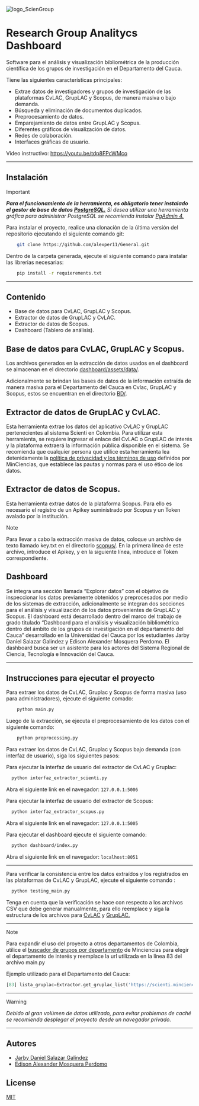 ![logo_ScienGroup](https://github.com/alexper11/General/assets/61321403/c335af6d-63a1-4adb-9722-0dc49cdd3f73)

# Research Group Analitycs Dashboard

Software para el análisis y visualización bibliométrica de la producción científica de los grupos de investigación en el Departamento del Cauca.

Tiene las siguientes características principales:
- Extrae datos de investigadores y grupos de investigación de las plataformas CvLAC, GrupLAC y Scopus, de manera masiva o bajo demanda.
- Búsqueda y eliminación de documentos duplicados.
- Preprocesamiento de datos.
- Emparejamiento de datos entre GrupLAC y Scopus.
- Diferentes gráficos de visualización de datos.
- Redes de colaboración.
- Interfaces gráficas de usuario.

Video instructivo: https://youtu.be/tdp8FPcWMco

---

## Instalación
> [!IMPORTANT]
> ***Para el funcionamiento de la herramienta, es obligatorio tener instalado el gestor de base de datos [PostgreSQL.](https://www.postgresql.org/download/)*** *Si desea utilizar una herramienta gráfica para administrar PostgreSQL se recomienda instalar [PgAdmin 4.](https://www.pgadmin.org/download/)*

Para instalar el proyecto, realice una clonaciòn de la última versión del repositorio ejecutando el siguiente comando git:
```bash
    git clone https://github.com/alexper11/General.git
```
Dentro de la carpeta generada, ejecute el siguiente comando para instalar las librerias necesarias:

```bash
    pip install -r requierements.txt
```

---

## Contenido
- Base de datos para CvLAC, GrupLAC y Scopus.
- Extractor de datos de GrupLAC y CvLAC.
- Extractor de datos de Scopus.
- Dashboard (Tablero de análisis).

## Base de datos para CvLAC, GrupLAC y Scopus.

Los archivos generados en la extracción de datos usados en el dashboard se almacenan en el directorio [dashboard/assets/data/](dashboard/assets/data/).


Adicionalmente se brindan las bases de datos de la información extraída de manera masiva para el Departamento del Cauca en Cvlac, GrupLAC y Scopus, estos se encuentran en el directorio [BD/](BD/).

## Extractor de datos de GrupLAC y CvLAC.

Esta herramienta extrae los datos del aplicativo CvLAC y GrupLAC pertenecientes al sistema Scienti en Colombia. Para utilizar esta herramienta, se requiere ingresar el enlace del CvLAC o GrupLAC de interés y la plataforma extraerá la información pública disponible en el sistema.
Se recomienda que cualquier persona que utilice esta herramienta lea detenidamente la [política de privacidad y los términos de uso](https://minciencias.gov.co/ciudadano/terminosycondiciones-datospersonales) definidos por MinCiencias, que establece las pautas y normas para el uso ético de los datos.

## Extractor de datos de Scopus.

Esta herramienta extrae datos de la plataforma Scopus. Para ello es necesario el registro de un Apikey suministrado por Scopus y un Token avalado por la institución.

> [!NOTE]
> Para llevar a cabo la extracción masiva de datos, coloque un archivo de texto llamado key.txt en el directorio [scopus/](scopus/). En la primera línea de este archivo, introduce el Apikey, y en la siguiente línea, introduce el Token correspondiente.

## Dashboard

Se integra una sección llamada “Explorar datos” con el objetivo de inspeccionar los datos previamente obtenidos y preprocesados por medio de los sistemas de extracción, adicionalmente se integran dos secciones para el análisis y visualización de los datos provenientes de GrupLAC y Scopus. El dashboard está desarrollado dentro del marco del trabajo de grado titulado “Dashboard para el análisis y visualización bibliométrica dentro del ámbito de los grupos de investigación en el departamento del Cauca” desarrollado en la Universidad del Cauca por los estudiantes Jarby Daniel Salazar Galindez y Edison Alexander Mosquera Perdomo. El dashboard busca ser un asistente para los actores del Sistema Regional de Ciencia, Tecnología e Innovación del Cauca.

---

## Instrucciones para ejecutar el proyecto

Para extraer los datos de CvLAC, Gruplac y Scopus de forma masiva (uso para administradores), ejecute el siguiente comado:

```bash
    python main.py    
```
Luego de la extracción, se ejecuta el preprocesamiento de los datos con el siguiente comando:

```bash
    python preprocessing.py
```
Para extraer los datos de CvLAC, Gruplac y Scopus bajo demanda (con interfaz de usuario), siga los siguientes pasos:

Para ejecutar la interfaz de usuario del extractor de CvLAC y Gruplac:
```bash
  python interfaz_extractor_scienti.py
```
Abra el siguiente link en el navegador: `127.0.0.1:5006`

Para ejecutar la interfaz de usuario del extractor de Scopus:
```bash
  python interfaz_extractor_scopus.py
```
Abra el siguiente link en el navegador: `127.0.0.1:5005`

Para ejecutar el dashboard ejecute el siguiente comando:
```bash
  python dashboard/index.py
```
Abra el siguiente link en el navegador: `localhost:8051`

---

Para verificar la consistencia entre los datos extraídos y los registrados en las plataformas de CvLAC y GrupLAC, ejecute el siguiente comando :

```bash
  python testing_main.py
```
Tenga en cuenta que la verificación se hace con respecto a los archivos CSV que debe generar manualmente, para ello reemplace y siga la estructura de los archivos para [CvLAC](cvlac/testing/testing_cvlac)  y [GrupLAC.](cvlac/testing/testing_gruplac)

---

> [!NOTE]
> Para expandir el uso del proyecto a otros departamentos de Colombia, utilice el [buscador de grupos por departamento](https://scienti.minciencias.gov.co/ciencia-war/BusquedaGrupoXDepartamento.do) de Minciencias para elegir el departamento de interés y reemplace la url utilizada en la línea 83 del archivo main.py

Ejemplo utilizado para el Departamento del Cauca:
```python
[83] lista_gruplac=Extractor.get_gruplac_list('https://scienti.minciencias.gov.co/ciencia-war/busquedaGrupoXDepartamentoGrupo.do?codInst=&sglPais=COL&sgDepartamento=CA&maxRows=15&grupos_tr_=true&grupos_p_=1&grupos_mr_=130')    
```
---

> [!WARNING]
>*Debido al gran volúmen de datos utilizado, para evitar problemas de caché se recomienda desplegar el proyecto desde un navegador privado.*

---

## Autores

- [Jarby Daniel Salazar Galindez](https://www.github.com/jarbydaniel)
- [Edison Alexander Mosquera Perdomo](https://www.github.com/alexper11)

## License

[MIT](https://choosealicense.com/licenses/mit/)

